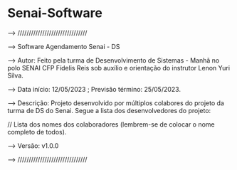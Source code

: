 # Senai-Software

--> ///////////////////////////////


--> Software Agendamento Senai - DS 


--> Autor: Feito pela turma de Desenvolvimento de Sistemas - Manhã no polo SENAI CFP Fídelis Reis sob auxílio e orientação do instrutor Lenon Yuri Silva.


--> Data início: 12/05/2023 ; Previsão término: 25/05/2023.


--> Descrição: Projeto desenvolvido por múltiplos colabores do projeto da turma de DS do Senai. Segue a lista dos desenvolvedores do projeto:


// Lista dos nomes dos colaboradores (lembrem-se de colocar o nome completo de todos).


--> Versão: v1.0.0

--> ///////////////////////////////